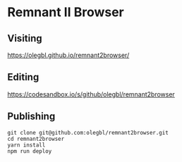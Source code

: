 # Remnant II Browser

## Visiting

https://olegbl.github.io/remnant2browser/

## Editing

https://codesandbox.io/s/github/olegbl/remnant2browser

## Publishing

```
git clone git@github.com:olegbl/remnant2browser.git
cd remnant2browser
yarn install
npm run deploy
```
